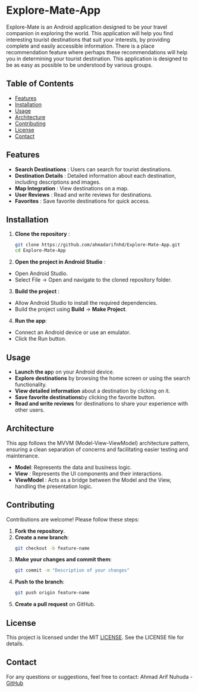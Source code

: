 # Explore-Mate-App
Explore-Mate is an Android application designed to be your travel companion in exploring the world. This application will help you find interesting tourist destinations that suit your interests, by providing complete and easily accessible information. There is a place recommendation feature where perhaps these recommendations will help you in determining your tourist destination. This application is designed to be as easy as possible to be understood by various groups.

## Table of Contents
- [Features](#features)
- [Installation](#installation)
- [Usage](#usage)
- [Architecture](#architecture)
- [Contributing](#contributing)
- [License](#license)
- [Contact](#contact)

## Features
- **Search Destinations** : Users can search for tourist destinations.
- **Destination Details** : Detailed information about each destination, including descriptions and images.
- **Map Integration** : View destinations on a map.
- **User Reviews** : Read and write reviews for destinations.
- **Favorites** : Save favorite destinations for quick access.

## Installation
1. **Clone the repository** :
   ```bash
   git clone https://github.com/ahmadarifnhd/Explore-Mate-App.git
   cd Explore-Mate-App
2. **Open the project in Android Studio** :
- Open Android Studio.
- Select File -> Open and navigate to the cloned repository folder.
3. **Build the project** :
- Allow Android Studio to install the required dependencies.
- Build the project using **Build** -> **Make Project**.
4. **Run the app**:
- Connect an Android device or use an emulator.
- Click the Run button.

## Usage
- **Launch the ap**p on your Android device.
- **Explore destinations** by browsing the home screen or using the search functionality.
- **View detailed information** about a destination by clicking on it.
- **Save favorite destinations**by clicking the favorite button.
- **Read and write reviews** for destinations to share your experience with other users.

## Architecture
This app follows the MVVM (Model-View-ViewModel) architecture pattern, ensuring a clean separation of concerns and facilitating easier testing and maintenance.
- **Model**: Represents the data and business logic.
- **View** : Represents the UI components and their interactions.
- **ViewModel** : Acts as a bridge between the Model and the View, handling the presentation logic.

## Contributing
Contributions are welcome! Please follow these steps:

1. **Fork the repository**.
2. **Create a new branch**:
   ```bash
   git checkout -b feature-name
3. **Make your changes and commit them**:
   ```bash
   git commit -m "Description of your changes"
4. **Push to the branch**:
   ```bash
   git push origin feature-name
5. **Create a pull request** on GitHub.

## License
This project is licensed under the MIT [LICENSE](#LICENSE). See the LICENSE file for details.

## Contact
For any questions or suggestions, feel free to contact:
Ahmad Arif Nuhuda - [GitHub](https://github.com/ahmadarifnhd)
